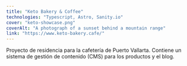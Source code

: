 ```yaml
---
title: "Keto Bakery & Coffee"
technologies: "Typescript, Astro, Sanity.io"
cover: "keto-showcase.png"
coverAlt: "A photograph of a sunset behind a mountain range"
link: "https://www.keto-bakery.cafe/"
---
```

Proyecto de residencia para la cafetería de Puerto Vallarta. Contiene un sistema de gestión de contenido (CMS) para los productos y el blog.